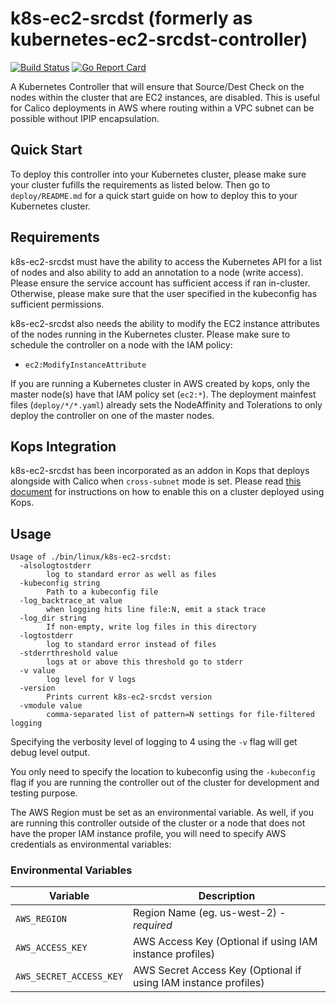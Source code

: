 # k8s-ec2-srcdst (formerly as kubernetes-ec2-srcdst-controller)
[![Build Status](https://travis-ci.org/ottoyiu/k8s-ec2-srcdst.svg?branch=master)](https://travis-ci.org/ottoyiu/k8s-ec2-srcdst) [![Go Report Card](https://goreportcard.com/badge/github.com/ottoyiu/k8s-ec2-srcdst)](https://goreportcard.com/report/github.com/ottoyiu/k8s-ec2-srcdst)

A Kubernetes Controller that will ensure that Source/Dest Check on the nodes within the cluster that are EC2 instances, are disabled.
This is useful for Calico deployments in AWS where routing within a VPC subnet can be possible without IPIP encapsulation.

## Quick Start
To deploy this controller into your Kubernetes cluster, please make sure your cluster fufills the requirements as listed below.
Then go to `deploy/README.md` for a quick start guide on how to deploy this to your Kubernetes cluster.


## Requirements
k8s-ec2-srcdst must have the ability to access the Kubernetes API for a list of nodes and also ability to add an annotation to a node (write access). Please ensure the service account has sufficient access if ran in-cluster. Otherwise, please make sure that the user specified in the kubeconfig has sufficient permissions.

k8s-ec2-srcdst also needs the ability to modify the EC2 instance attributes of the nodes running in the Kubernetes cluster. Please make sure to schedule the controller on a node with the IAM policy:
- `ec2:ModifyInstanceAttribute`

If you are running a Kubernetes cluster in AWS created by kops, only the master node(s) have that IAM policy set (`ec2:*`). The deployment mainfest files  (`deploy/*/*.yaml`) already sets the NodeAffinity and Tolerations to only deploy the controller on one of the master nodes.

## Kops Integration
k8s-ec2-srcdst has been incorporated as an addon in Kops that deploys alongside with Calico when `cross-subnet` mode
is set. Please read [this document](https://github.com/kubernetes/kops/blob/master/docs/networking.md#enable-cross-subnet-mode-in-calico-aws-only) for instructions on how to enable this on a cluster deployed using Kops.


## Usage
```
Usage of ./bin/linux/k8s-ec2-srcdst:
  -alsologtostderr
        log to standard error as well as files
  -kubeconfig string
        Path to a kubeconfig file
  -log_backtrace_at value
        when logging hits line file:N, emit a stack trace
  -log_dir string
        If non-empty, write log files in this directory
  -logtostderr
        log to standard error instead of files
  -stderrthreshold value
        logs at or above this threshold go to stderr
  -v value
        log level for V logs
  -version
        Prints current k8s-ec2-srcdst version
  -vmodule value
        comma-separated list of pattern=N settings for file-filtered logging
```
Specifying the verbosity level of logging to 4 using the `-v` flag will get debug level output.

You only need to specify the location to kubeconfig using the `-kubeconfig` flag if you are running the controller out of the cluster for development and testing purpose.

The AWS Region must be set as an environmental variable. As well, if you are running this controller outside of the cluster or a node that does not have the proper IAM instance profile, you will need to specify AWS credentials as environmental variables:

### Environmental Variables
Variable                       | Description
------------------------------ | ----------
`AWS_REGION`                   | Region Name (eg. us-west-2) - *required*
`AWS_ACCESS_KEY`               | AWS Access Key (Optional if using IAM instance profiles)
`AWS_SECRET_ACCESS_KEY`        | AWS Secret Access Key (Optional if using IAM instance profiles)



